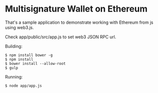 # Multisignature Wallet on Ethereum

That's a sample application to demonstrate working with Ethereum from js using web3.js.

Check app/public/src/app.js to set web3 JSON RPC url.

Building:
```
$ npm install bower -g
$ npm install
$ bower install --allow-root
$ gulp
```

Running:
```
$ node app/app.js
```
